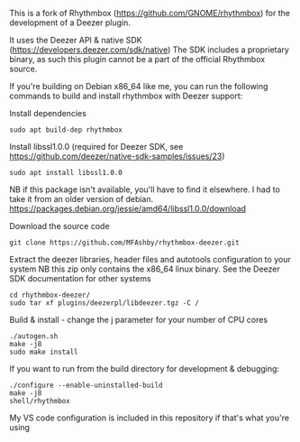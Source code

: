 This is a fork of Rhythmbox (https://github.com/GNOME/rhythmbox) 
for the development of a Deezer plugin.

It uses the Deezer API & native SDK (https://developers.deezer.com/sdk/native)
The SDK includes a proprietary binary, as such this plugin cannot be a part 
of the official Rhythmbox source.

If you're building on Debian x86_64 like me, you can run the following commands
to build and install rhythmbox with Deezer support:

Install dependencies
```
sudo apt build-dep rhythmbox
```

Install libssl1.0.0 (required for Deezer SDK, 
see https://github.com/deezer/native-sdk-samples/issues/23)
```
sudo apt install libssl1.0.0
```
NB if this package isn't available, you'll have to find it elsewhere. 
I had to take it from an older version of debian.
https://packages.debian.org/jessie/amd64/libssl1.0.0/download

Download the source code
```
git clone https://github.com/MFAshby/rhythmbox-deezer.git
```

Extract the deezer libraries, header files and autotools 
configuration to your system
NB this zip only contains the x86_64 linux binary. 
See the Deezer SDK documentation for other systems
```
cd rhythmbox-deezer/
sudo tar xf plugins/deezerpl/libdeezer.tgz -C / 
```

Build & install - change the j parameter for your number of CPU cores
```
./autogen.sh
make -j8
sudo make install
```

If you want to run from the build directory for development & debugging:
```
./configure --enable-uninstalled-build
make -j8
shell/rhythmbox
```
My VS code configuration is included in this repository if that's what you're using
